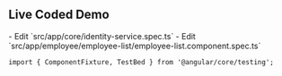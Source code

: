 ## Live Coded Demo

<aside class="notes" data-markdown>
  - Edit `src/app/core/identity-service.spec.ts`
  - Edit `src/app/employee/employee-list/employee-list.component.spec.ts`

  ```
  import { ComponentFixture, TestBed } from '@angular/core/testing';
  ```
</aside>
